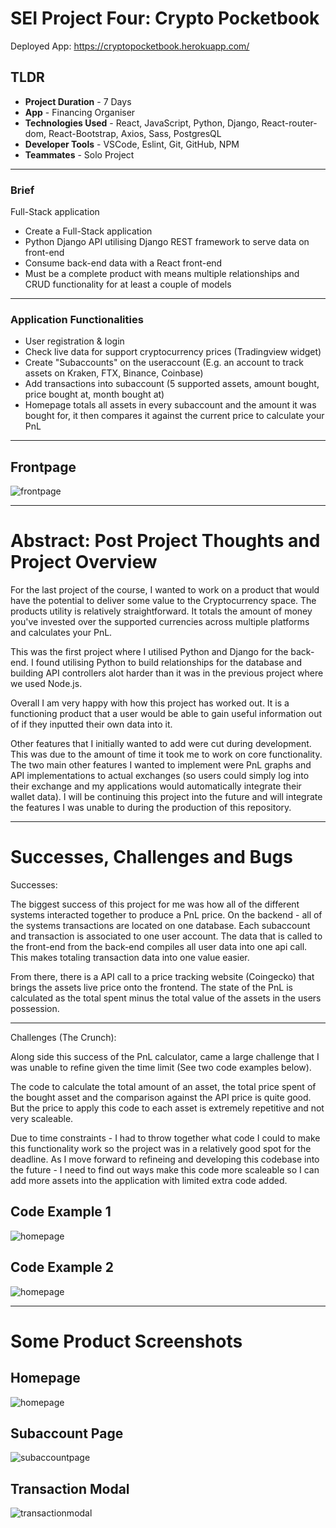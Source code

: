# SEI Project Four: Crypto Pocketbook

Deployed App: https://cryptopocketbook.herokuapp.com/

## TLDR
- **Project Duration** - 7 Days
- **App** - Financing Organiser
- **Technologies Used** - React, JavaScript, Python, Django, React-router-dom, React-Bootstrap, Axios, Sass, PostgresQL
- **Developer Tools** - VSCode, Eslint, Git, GitHub, NPM
- **Teammates** - Solo Project
____

### Brief

Full-Stack application

- Create a Full-Stack application
- Python Django API utilising Django REST framework to serve data on front-end
- Consume back-end data with a React front-end
- Must be a complete product with means multiple relationships and CRUD functionality for at least a couple of models
____

### Application Functionalities

- User registration & login
- Check live data for support cryptocurrency prices (Tradingview widget)
- Create "Subaccounts" on the useraccount (E.g. an account to track assets on Kraken, FTX, Binance, Coinbase)
- Add transactions into subaccount (5 supported assets, amount bought, price bought at, month bought at)
- Homepage totals all assets in every subaccount and the amount it was bought for, it then compares it against the current price to calculate your PnL

____

## Frontpage
![frontpage](/readmepictures/frontpage.png)
____

# Abstract: Post Project Thoughts and Project Overview

For the last project of the course, I wanted to work on a product that would have the potential to deliver some value to the Cryptocurrency space. The products utility is relatively straightforward. It totals the amount of money you've invested over the supported currencies across multiple platforms and calculates your PnL.

This was the first project where I utilised Python and Django for the back-end. I found utilising Python to build relationships for the database and building API controllers alot harder than it was in the previous project where we used Node.js.

Overall I am very happy with how this project has worked out. It is a functioning product that a user would be able to gain useful information out of if they inputted their own data into it.

Other features that I initially wanted to add were cut during development. This was due to the amount of time it took me to work on core functionality. The two main other features I wanted to implement were PnL graphs and API implementations to actual exchanges (so users could simply log into their exchange and my applications would automatically integrate their wallet data). I will be continuing this project into the future and will integrate the features I was unable to during the production of this repository.

____

# Successes, Challenges and Bugs

Successes: 

The biggest success of this project for me was how all of the different systems interacted together to produce a PnL price. On the backend - all of the systems transactions are located on one database. Each subaccount and transaction is associated to one user account. The data that is called to the front-end from the back-end compiles all user data into one api call. This makes totaling transaction data into one value easier. 

From there, there is a API call to a price tracking website (Coingecko) that brings the assets live price onto the frontend. The state of the PnL is calculated as the total spent minus the total value of the assets in the users possession.
____

Challenges (The Crunch):

Along side this success of the PnL calculator, came a large challenge that I was unable to refine given the time limit (See two code examples below).

The code to calculate the total amount of an asset, the total price spent of the bought asset and the comparison against the API price is quite good. But the price to apply this code to each asset is extremely repetitive and not very scaleable. 

Due to time constraints - I had to throw together what code I could to make this functionality work so the project was in a relatively good spot for the deadline. As I move forward to refineing and developing this codebase into the future - I need to find out ways make this code more scaleable so I can add more assets into the application with limited extra code added.

## Code Example 1
![homepage](/readmepictures/codeexample.png)
## Code Example 2
![homepage](/readmepictures/codeexample2.png)

____

# Some Product Screenshots


## Homepage
![homepage](/readmepictures/homepage.png)

## Subaccount Page
![subaccountpage](/readmepictures/subaccountpage.png)

## Transaction Modal
![transactionmodal](/readmepictures/transactionModal.png)
